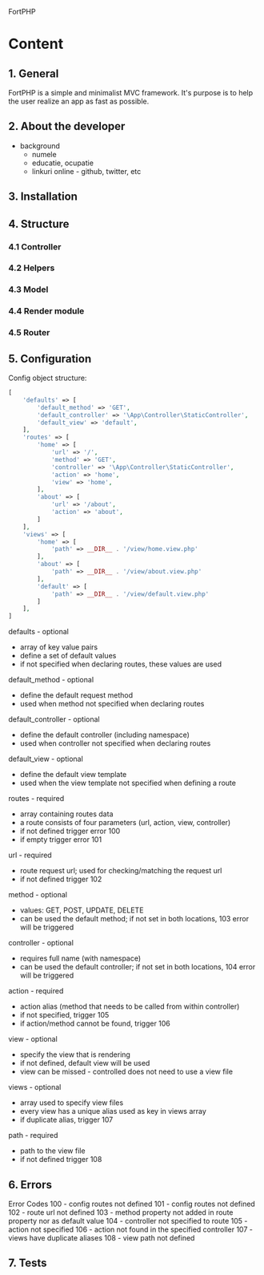 FortPHP

# Content

## 1. General

FortPHP is a simple and minimalist MVC framework. It's purpose is to help the user realize an app as fast as possible.

## 2. About the developer

- background
    - numele
    - educatie, ocupatie
    - linkuri online - github, twitter, etc

## 3. Installation

## 4. Structure
### 4.1 Controller
### 4.2 Helpers
### 4.3 Model
### 4.4 Render module
### 4.5 Router

## 5. Configuration

Config object structure:
```php
[
    'defaults' => [
        'default_method' => 'GET',
        'default_controller' => '\App\Controller\StaticController',
        'default_view' => 'default',
    ],
    'routes' => [
        'home' => [
            'url' => '/',
            'method' => 'GET',
            'controller' => '\App\Controller\StaticController',
            'action' => 'home',
            'view' => 'home',
        ],
        'about' => [
            'url' => '/about',
            'action' => 'about',
        ]
    ],
    'views' => [
        'home' => [
            'path' => __DIR__ . '/view/home.view.php'
        ],
        'about' => [
            'path' => __DIR__ . '/view/about.view.php'
        ],
        'default' => [
            'path' => __DIR__ . '/view/default.view.php'
        ]
    ],
]
```

defaults - optional
- array of key value pairs
- define a set of default values
- if not specified when declaring routes, these values are used

default_method - optional
- define the default request method
- used when method not specified when declaring routes

default_controller - optional
- define the default controller (including namespace)
- used when controller not specified when declaring routes

default_view - optional
- define the default view template
- used when the view template not specified when defining a route

routes - required
- array containing routes data
- a route consists of four parameters (url, action, view, controller)
- if not defined trigger error 100
- if empty trigger error 101

url - required
- route request url; used for checking/matching the request url
- if not defined trigger 102

method - optional
- values: GET, POST, UPDATE, DELETE
- can be used the default method; if not set in both locations, 103 error will be triggered

controller - optional
- requires full name (with namespace)
- can be used the default controller; if not set in both locations, 104 error will be triggered

action - required
- action alias (method that needs to be called from within controller)
- if not specified, trigger 105
- if action/method cannot be found, trigger 106

view - optional
- specify the view that is rendering
- if not defined, default view will be used
- view can be missed - controlled does not need to use a view file

views - optional
- array used to specify view files
- every view has a unique alias used as key in views array
- if duplicate alias, trigger 107

path - required
- path to the view file
- if not defined trigger 108

## 6. Errors

Error Codes
100 - config routes not defined
101 - config routes not defined
102 - route url not defined
103 - method property not added in route property nor as default value
104 - controller not specified to route
105 - action not specified
106 - action not found in the specified controller
107 - views have duplicate aliases
108 - view path not defined

## 7. Tests
